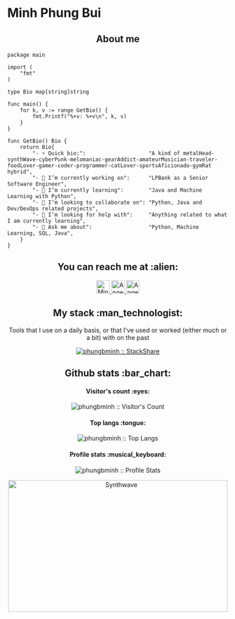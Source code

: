 # Minh Phung Bui

<h2 align="center">About me</h2>

```golang
package main

import (
	"fmt"
)

type Bio map[string]string

func main() {
	for k, v := range GetBio() {
		fmt.Printf("%+v: %+v\n", k, v)
	}
}

func GetBio() Bio {
	return Bio{
		"- ⚡ Quick bio:":                    "A kind of metalHead-synthWave-cyberPunk-melomaniac-gearAddict-amateurMusician-traveler-foodLover-gamer-coder-programmer-catLover-sportsAficionado-gymRat hybrid",
		"- 🔭 I’m currently working on":      "LPBank as a Senior Software Engineer",
		"- 🌱 I’m currently learning":        "Java and Machine Learning with Python",
		"- 👯 I’m looking to collaborate on": "Python, Java and Dev/DevOps related projects",
		"- 🤔 I’m looking for help with":     "Anything related to what I am currently learning",
		"- 💬 Ask me about":                  "Python, Machine Learning, SQL, Java",
	}
}
```

<h2 align="center">You can reach me at :alien:</h2>

<p align="center">
  <a href="https://www.linkedin.com/in/phungbminh/">
    <img src="https://www.vectorlogo.zone/logos/linkedin/linkedin-icon.svg" alt="Minh Phung Bui's LinkedIn Profile" height="30" width="30">
  </a>
  
  <a href="https://gitlab.com/phungbm0205">
    <img src="https://www.vectorlogo.zone/logos/gitlab/gitlab-icon.svg" alt="Angel Santiago Jaime Zavala's GitLab Profile" height="30" width="30">
  </a>
  
  
  <a href="https://www.instagram.com/meanphujn_/">
    <img src="https://www.vectorlogo.zone/logos/instagram/instagram-icon.svg" alt="Angel Santiago Jaime Zavala's Instagram Profile" height="30" width="30">
  </a>
</p>

<h2 align="center">My stack :man_technologist:</h2>

<p align="center">Tools that I use on a daily basis, or that I've used or worked (either much or a bit) with on the past</p>
<p align="center">
  <a href="https://stackshare.io/phungbminh/my-personal-stack">
    <img src="http://img.shields.io/badge/tech-stack-0690fa.svg?style=flat" alt="phungbminh :: StackShare" />
  </a>
</p>

<h2 align="center">Github stats :bar_chart:</h2>

<h4 align="center">Visitor's count :eyes:</h4>

<p align="center"><img src="https://profile-counter.glitch.me/{phungbminh}/count.svg" alt="phungbminh :: Visitor's Count" /></p>

<h4 align="center">Top langs :tongue:</h4>

<p align="center"><img src="https://github-readme-stats.vercel.app/api/top-langs/?username=phungbminh&langs_count=10&theme=tokyonight&layout=compact" alt="phungbminh :: Top Langs" /></p>

<h4 align="center">Profile stats :musical_keyboard:</h4>

<p align="center"><img src="https://github-readme-stats.vercel.app/api?username=phungbminh&show_icons=true&theme=synthwave" alt="phungbminh :: Profile Stats" /></p>

<p align="center"><img src="https://thumbs.gfycat.com/GoodnaturedFondGaur-size_restricted.gif" alt="Synthwave" height="300" width="500"></p>
